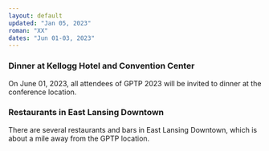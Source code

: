 ```yaml
---
layout: default
updated: "Jan 05, 2023"
roman: "XX"
dates: "Jun 01-03, 2023"
---
```


### Dinner at Kellogg Hotel and Convention Center
On June 01, 2023, all attendees of GPTP 2023 will be invited to dinner at the conference location.

### Restaurants in East Lansing Downtown
There are several restaurants and bars in East Lansing Downtown, which is about a mile away from the GPTP location.

